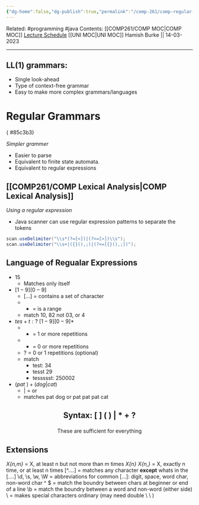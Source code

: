 ```yaml
---
{"dg-home":false,"dg-publish":true,"permalink":"/comp-261/comp-regular-expressions/","dgPassFrontmatter":true}
---
```


Related: #programming #java 
Contents: [[COMP261/COMP MOC\|COMP MOC]]
[Lecture Schedule](https://ecs.wgtn.ac.nz/Courses/COMP261_2023T1/LectureSchedule)
[[UNI MOC\|UNI MOC]]
Hamish Burke || 14-03-2023
***
## LL(1) grammars: 
- Single look-ahead
- Type of context-free grammar
- Easy to make more complex grammars/languages

# Regular Grammars
{ #85c3b3}


*Simpler grammer*
- Easier to parse 
- Equivalent to finite state automata. 
- Equivalent to regular expressions

## [[COMP261/COMP Lexical Analysis\|COMP Lexical Analysis]]
*Using a regular expression*

- Java scanner can use regular expression patterns to separate the tokens
```java
scan.useDelimiter("\\s*(?=[<])|(?<=[>])\\s");
scan.useDelimiter("\\s+|({}(),;)|(?<=[{}(),;])");
```



## Language of Regualar Expressions
- $15$
	- Matches only itself
- $[1-9][0-9]$
	- [...] = contains a set of character
	- - = is a range
	- match 10, 82 not 03, or 4
- $tes+t:?\ [1-9][0-9]*$
	- + = 1 or more repetitions
	- * = 0 or more repetitions
	- ? = 0 or 1 repetitions (optional)
	- match
		- test: 34
		- tesst 29
		- tessssst: 250002
- $(pat\ )+(dog|cat)$
	- | = or
	- matches pat dog or pat pat pat cat


<h2 align="center">

Syntax: [ ] ( ) | * + ?

</h2>
<p align="center">
These are sufficient for everything
</p>


## Extensions
*X{n,m}* = X, at least n but not more than m times
*X{n} X{n,}* = X, exactly n time, or at least n times
\[^....\] = matches any character **except** whats in the [....]
\\d, \\s, \\w, \\W = abbreviations for common [...]: digit, space, word char, non-word char
^ $ = match the boundry between chars at beginner or end of a line
\\b = match the boundry between a word and non-word (either side)
\\ = makes special characters ordinary (may need double \\ \\ )
